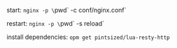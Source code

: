 start: `nginx -p \`pwd\` -c conf/nginx.conf`

restart: `nginx -p \`pwd\` -s reload`

install dependencies: `opm get pintsized/lua-resty-http`